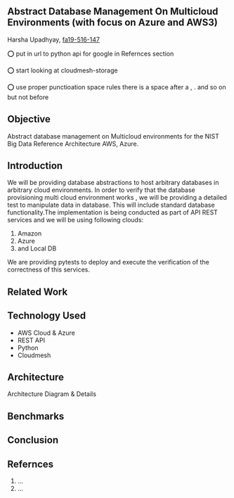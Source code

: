##  Abstract Database Management On Multicloud Environments (with focus on Azure and AWS3)

Harsha Upadhyay, [fa19-516-147](https://github.com/cloudmesh-community/fa19-516-147/edit/master/project/report.md)

:o: put in url to python api for google in Refernces section

:o: start looking at cloudmesh-storage  

:o: use proper punctioation space rules there is a space after a , . and so on but not before

## Objective

Abstract database management on Multicloud environments for the NIST Big Data Reference Architecture AWS, Azure.

## Introduction

We will be providing database abstractions to host arbitrary databases in arbitrary 
cloud environments. In order to verify that the database provisioning multi cloud 
environment works , we will be providing a detailed test to manipulate data in database. 
This will include standard database functionality.The implementation is being conducted as 
part of API REST services and we will be using following clouds: 

1. Amazon
1. Azure 
1. and Local DB

We are providing pytests to deploy and execute the verification of the correctness of this services.

## Related Work


## Technology Used

 * AWS Cloud  & Azure 
 * REST API
 * Python
 * Cloudmesh

## Architecture 

Architecture Diagram & Details 

## Benchmarks

## Conclusion

## Refernces

1. ...
2. ...
